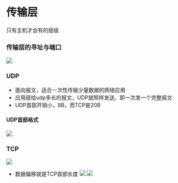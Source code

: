 # 传输层
只有主机才会有的层级
### 传输层的寻址与端口
![](https://i.loli.net/2020/01/01/QJsgBFq5HYb9PkW.png)
### UDP
- 面向报文，适合一次性传输少量数据的网络应用
- 应用层给udp多长的报文，UDP就照样发送，即一次发一个完整报文
- UDP首部开销小，8B，而TCP是20B
#### UDP首部格式
![](https://i.loli.net/2020/01/01/Ly7dHlbMUJp5Xhu.png)
### TCP
![](https://i.loli.net/2020/01/04/Qq3igwvbsN5L9mT.png)
- 数据偏移就是TCP首部长度
![](https://i.loli.net/2020/01/04/35ourSv9aN1twWq.png)
![](https://i.loli.net/2020/01/04/zbRYwrKhIdjPNLg.png)
